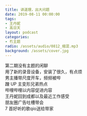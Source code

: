 ```yaml
---
title: 讲道理，出大问题
date: 2019-08-11 00:00:00
tags:
- 王丹妮
- 高日天
layout: podcast
categories:
- 冇主题
radio: /assets/audio/0812_缩混.mp3
background: /assets/cover.jpg
---
```


第二期没有主题的闲聊  
用了新的录音设备，安装了很久，有点烦  
男主播带尺度开车，频频被哔  
蹭 UP 主变形兄弟热点  
哔哩哔哩以内容促进内容  
王丹妮回到成都以及最近工作感受  
朋友圈广告吐槽带会  
7 首好听的歌qio送给带家
